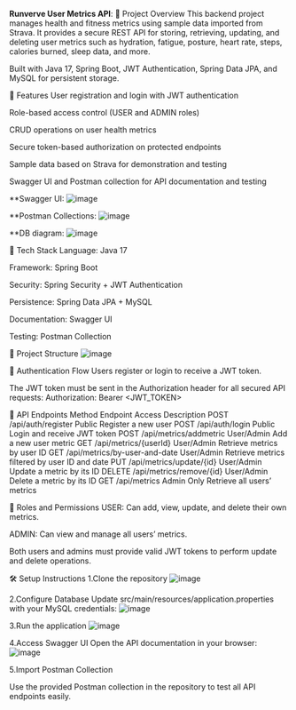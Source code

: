 **Runverve User Metrics API**:
🔹 Project Overview
This backend project manages health and fitness metrics using sample data imported from Strava. It provides a secure REST API for storing, retrieving, updating, and deleting user metrics such as hydration, fatigue, posture, heart rate, steps, calories burned, sleep data, and more.

Built with Java 17, Spring Boot, JWT Authentication, Spring Data JPA, and MySQL for persistent storage.


📌 Features
User registration and login with JWT authentication

Role-based access control (USER and ADMIN roles)

CRUD operations on user health metrics

Secure token-based authorization on protected endpoints

Sample data based on Strava for demonstration and testing

Swagger UI and Postman collection for API documentation and testing


**Swagger UI:
![image](https://github.com/user-attachments/assets/f297916f-7218-4a58-9aac-a7608065158d)

**Postman Collections:
![image](https://github.com/user-attachments/assets/50e76de6-3dac-4fb7-aa60-93bf4dc50ff1)

**DB diagram:
![image](https://github.com/user-attachments/assets/a7e3475c-1c34-4a6f-91cc-bd2fc12cffe3)




🚀 Tech Stack
Language: Java 17

Framework: Spring Boot

Security: Spring Security + JWT Authentication

Persistence: Spring Data JPA + MySQL

Documentation: Swagger UI

Testing: Postman Collection


📁 Project Structure
![image](https://github.com/user-attachments/assets/2bcf23bf-4140-4ae7-bc07-14d64576bb88)




🔐 Authentication Flow
Users register or login to receive a JWT token.

The JWT token must be sent in the Authorization header for all secured API requests:
Authorization: Bearer <JWT_TOKEN>



🔗 API Endpoints
Method	Endpoint	Access	Description
POST	/api/auth/register	Public	Register a new user
POST	/api/auth/login	Public	Login and receive JWT token
POST	/api/metrics/addmetric	User/Admin	Add a new user metric
GET	/api/metrics/{userId}	User/Admin	Retrieve metrics by user ID
GET	/api/metrics/by-user-and-date	User/Admin	Retrieve metrics filtered by user ID and date
PUT	/api/metrics/update/{id}	User/Admin	Update a metric by its ID
DELETE	/api/metrics/remove/{id}	User/Admin	Delete a metric by its ID
GET	/api/metrics	Admin Only	Retrieve all users’ metrics




👥 Roles and Permissions
USER: Can add, view, update, and delete their own metrics.

ADMIN: Can view and manage all users’ metrics.

Both users and admins must provide valid JWT tokens to perform update and delete operations.



🛠️ Setup Instructions
1.Clone the repository
![image](https://github.com/user-attachments/assets/05c936af-b8c9-4f5a-8741-00d89f3a6841)

2.Configure Database
Update src/main/resources/application.properties with your MySQL credentials:
![image](https://github.com/user-attachments/assets/fc3551c2-8c36-4064-b06c-ebf7938eb7df)

3.Run the application
![image](https://github.com/user-attachments/assets/decf9305-2481-40a5-b211-1ebeb66982a7)

4.Access Swagger UI
Open the API documentation in your browser:
![image](https://github.com/user-attachments/assets/33d2824a-ec5f-4803-b8dd-3fe7f221566e)


5.Import Postman Collection

Use the provided Postman collection in the repository to test all API endpoints easily.



















